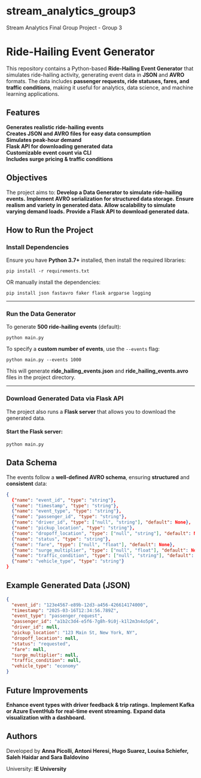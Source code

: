 # stream_analytics_group3
Stream Analytics Final Group Project - Group 3

# Ride-Hailing Event Generator

This repository contains a Python-based **Ride-Hailing Event Generator** that simulates ride-hailing activity, generating event data in **JSON** and **AVRO** formats. The data includes **passenger requests, ride statuses, fares, and traffic conditions**, making it useful for analytics, data science, and machine learning applications.  


## Features  
**Generates realistic ride-hailing events**  
**Creates JSON and AVRO files for easy data consumption**  
**Simulates peak-hour demand**  
**Flask API for downloading generated data**  
**Customizable event count via CLI**  
**Includes surge pricing & traffic conditions**  

## Objectives
The project aims to:
**Develop a Data Generator to simulate ride-hailing events.**
**Implement AVRO serialization for structured data storage.**
**Ensure realism and variety in generated data.**
**Allow scalability to simulate varying demand loads.**
**Provide a Flask API to download generated data.**



## How to Run the Project  

### Install Dependencies  

Ensure you have **Python 3.7+** installed, then install the required libraries:  

```
pip install -r requirements.txt
```

OR manually install the dependencies:  

```
pip install json fastavro faker flask argparse logging
```

---

### Run the Data Generator  

To generate **500 ride-hailing events** (default):  

```
python main.py
```

To specify a **custom number of events**, use the `--events` flag:  

```
python main.py --events 1000
```

This will generate **ride_hailing_events.json** and **ride_hailing_events.avro** files in the project directory.  

---

### Download Generated Data via Flask API  

The project also runs a **Flask server** that allows you to download the generated data.  

#### Start the Flask server:  

```
python main.py
```



## Data Schema  

The events follow a **well-defined AVRO schema**, ensuring **structured** and **consistent** data:  

```json
{
  {"name": "event_id", "type": "string"},
  {"name": "timestamp", "type": "string"},
  {"name": "event_type", "type": "string"},
  {"name": "passenger_id", "type": "string"},
  {"name": "driver_id", "type": ["null", "string"], "default": None},
  {"name": "pickup_location", "type": "string"},
  {"name": "dropoff_location", "type": ["null", "string"], "default": None},
  {"name": "status", "type": "string"},
  {"name": "fare", "type": ["null", "float"], "default": None},
  {"name": "surge_multiplier", "type": ["null", "float"], "default": None},
  {"name": "traffic_condition", "type": ["null", "string"], "default": None},
  {"name": "vehicle_type", "type": "string"}
}
```

## Example Generated Data (JSON)

```json
{
  "event_id": "123e4567-e89b-12d3-a456-426614174000",
  "timestamp": "2025-03-16T12:34:56.789Z",
  "event_type": "passenger_request",
  "passenger_id": "a1b2c3d4-e5f6-7g8h-9i0j-k1l2m3n4o5p6",
  "driver_id": null,
  "pickup_location": "123 Main St, New York, NY",
  "dropoff_location": null,
  "status": "requested",
  "fare": null,
  "surge_multiplier": null,
  "traffic_condition": null,
  "vehicle_type": "economy"
}
```

## Future Improvements
**Enhance event types with driver feedback & trip ratings.**
**Implement Kafka or Azure EventHub for real-time event streaming.**
**Expand data visualization with a dashboard.**

## Authors  

Developed by **Anna Picolli, Antoni Heresi, Hugo Suarez, Louisa Schiefer, Saleh Haidar and Sara Baldovino**

University: **IE University**
